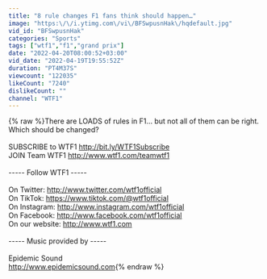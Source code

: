 ```yaml
---
title: "8 rule changes F1 fans think should happen…"
image: "https:\/\/i.ytimg.com\/vi\/BFSwpusnHak\/hqdefault.jpg"
vid_id: "BFSwpusnHak"
categories: "Sports"
tags: ["wtf1","f1","grand prix"]
date: "2022-04-20T08:00:52+03:00"
vid_date: "2022-04-19T19:55:52Z"
duration: "PT4M37S"
viewcount: "122035"
likeCount: "7240"
dislikeCount: ""
channel: "WTF1"
---
```

{% raw %}There are LOADS of rules in F1… but not all of them can be right. Which should be changed? <br /><br />SUBSCRIBE to WTF1 <a rel="nofollow" target="blank" href="http://bit.ly/WTF1Subscribe">http://bit.ly/WTF1Subscribe</a><br />JOIN Team WTF1 <a rel="nofollow" target="blank" href="http://www.wtf1.com/teamwtf1">http://www.wtf1.com/teamwtf1</a><br /><br />----- Follow WTF1 -----<br /><br />On Twitter: <a rel="nofollow" target="blank" href="http://www.twitter.com/wtf1official">http://www.twitter.com/wtf1official</a><br />On TikTok: <a rel="nofollow" target="blank" href="https://www.tiktok.com/@wtf1official">https://www.tiktok.com/@wtf1official</a><br />On Instagram: <a rel="nofollow" target="blank" href="http://www.instagram.com/wtf1official">http://www.instagram.com/wtf1official</a><br />On Facebook: <a rel="nofollow" target="blank" href="http://www.facebook.com/wtf1official">http://www.facebook.com/wtf1official</a><br />On our website: <a rel="nofollow" target="blank" href="http://www.wtf1.com">http://www.wtf1.com</a><br /><br />----- Music provided by -----<br /><br />Epidemic Sound<br /><a rel="nofollow" target="blank" href="http://www.epidemicsound.com">http://www.epidemicsound.com</a>{% endraw %}
